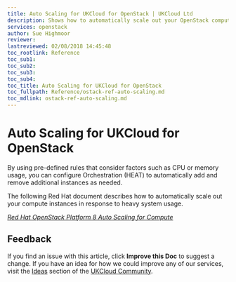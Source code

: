```yaml
---
title: Auto Scaling for UKCloud for OpenStack | UKCloud Ltd
description: Shows how to automatically scale out your OpenStack compute instances in response to system usage
services: openstack
author: Sue Highmoor
reviewer:
lastreviewed: 02/08/2018 14:45:48
toc_rootlink: Reference
toc_sub1:
toc_sub2:
toc_sub3:
toc_sub4:
toc_title: Auto Scaling for UKCloud for OpenStack
toc_fullpath: Reference/ostack-ref-auto-scaling.md
toc_mdlink: ostack-ref-auto-scaling.md
---
```


# Auto Scaling for UKCloud for OpenStack

By using pre-defined rules that consider factors such as CPU or memory usage, you can configure Orchestration (HEAT) to automatically add and remove additional instances as needed.

The following Red Hat document describes how to automatically scale out your compute instances in response to heavy system usage.

[*Red Hat OpenStack Platform 8 Auto Scaling for Compute*](https://access.redhat.com/documentation/en-us/red_hat_openstack_platform/10/pdf/auto_scaling_for_compute/Red_Hat_OpenStack_Platform-8-Auto_Scaling_for_Compute-en-US.pdf)

## Feedback

If you find an issue with this article, click **Improve this Doc** to suggest a change. If you have an idea for how we could improve any of our services, visit the [Ideas](https://community.ukcloud.com/ideas) section of the [UKCloud Community](https://community.ukcloud.com).
